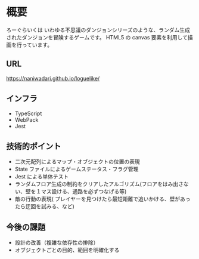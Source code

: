 # 概要

ろーぐらいくは いわゆる不思議のダンジョンシリーズのような、ランダム生成されたダンジョンを冒険するゲームです。
HTML5 の canvas 要素を利用して描画を行っています。

## URL
https://naniwadari.github.io/loguelike/

## インフラ

- TypeScript
- WebPack
- Jest

## 技術的ポイント

- 二次元配列によるマップ・オブジェクトの位置の表現
- State ファイルによるゲームステータス・フラグ管理
- Jest による単体テスト
- ランダムフロア生成の制約をクリアしたアルゴリズム(フロアをはみ出さない、壁を１マス設ける、通路を必ずつなげる等)
- 敵の行動の表現( プレイヤーを見つけたら最短距離で追いかける、壁があったら迂回を試みる、など)

## 今後の課題

- 設計の改善（複雑な依存性の排除）
- オブジェクトごとの目的、範囲を明確化する
